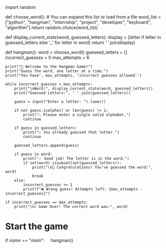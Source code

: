 import random

def choose_word():
    # You can expand this list or load from a file
    word_list = ["python", "hangman", "internship", "project", "developer", "keyboard", "algorithm"]
    return random.choice(word_list)

def display_current_state(word, guessed_letters):
    display = [letter if letter in guessed_letters else '_' for letter in word]
    return ' '.join(display)

def hangman():
    word = choose_word()
    guessed_letters = []
    incorrect_guesses = 0
    max_attempts = 6

    print("🎯 Welcome to the Hangman Game!")
    print("Guess the word, one letter at a time.")
    print("You have", max_attempts, "incorrect guesses allowed.")

    while incorrect_guesses < max_attempts:
        print("\nWord:", display_current_state(word, guessed_letters))
        print("Guessed Letters:", ' '.join(guessed_letters))

        guess = input("Enter a letter: ").lower()

        if not guess.isalpha() or len(guess) != 1:
            print("⚠ Please enter a single valid alphabet.")
            continue

        if guess in guessed_letters:
            print("⚠ You already guessed that letter.")
            continue

        guessed_letters.append(guess)

        if guess in word:
            print("✅ Good job! The letter is in the word.")
            if set(word).issubset(set(guessed_letters)):
                print("\n🎉 Congratulations! You've guessed the word:", word)
                break
        else:
            incorrect_guesses += 1
            print(f"❌ Wrong guess! Attempts left: {max_attempts - incorrect_guesses}")

    if incorrect_guesses == max_attempts:
        print("\n💀 Game Over! The correct word was:", word)

# Start the game
if _name_ == "_main_":
    hangman()
